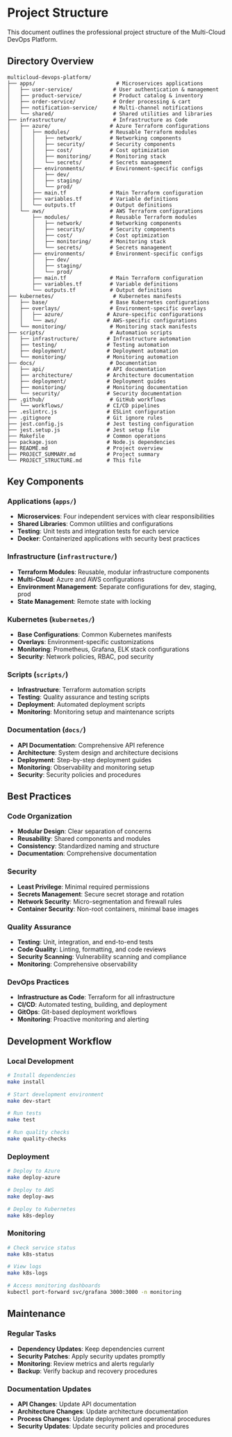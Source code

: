 # Project Structure

This document outlines the professional project structure of the Multi-Cloud DevOps Platform.

## Directory Overview

```
multicloud-devops-platform/
├── apps/                          # Microservices applications
│   ├── user-service/             # User authentication & management
│   ├── product-service/          # Product catalog & inventory
│   ├── order-service/            # Order processing & cart
│   ├── notification-service/     # Multi-channel notifications
│   └── shared/                   # Shared utilities and libraries
├── infrastructure/               # Infrastructure as Code
│   ├── azure/                   # Azure Terraform configurations
│   │   ├── modules/             # Reusable Terraform modules
│   │   │   ├── network/         # Networking components
│   │   │   ├── security/        # Security components
│   │   │   ├── cost/            # Cost optimization
│   │   │   ├── monitoring/      # Monitoring stack
│   │   │   └── secrets/         # Secrets management
│   │   ├── environments/        # Environment-specific configs
│   │   │   ├── dev/
│   │   │   ├── staging/
│   │   │   └── prod/
│   │   ├── main.tf              # Main Terraform configuration
│   │   ├── variables.tf         # Variable definitions
│   │   └── outputs.tf           # Output definitions
│   └── aws/                     # AWS Terraform configurations
│       ├── modules/             # Reusable Terraform modules
│       │   ├── network/         # Networking components
│       │   ├── security/        # Security components
│       │   ├── cost/            # Cost optimization
│       │   ├── monitoring/      # Monitoring stack
│       │   └── secrets/         # Secrets management
│       ├── environments/        # Environment-specific configs
│       │   ├── dev/
│       │   ├── staging/
│       │   └── prod/
│       ├── main.tf              # Main Terraform configuration
│       ├── variables.tf         # Variable definitions
│       └── outputs.tf           # Output definitions
├── kubernetes/                   # Kubernetes manifests
│   ├── base/                    # Base Kubernetes configurations
│   ├── overlays/                # Environment-specific overlays
│   │   ├── azure/              # Azure-specific configurations
│   │   └── aws/                # AWS-specific configurations
│   └── monitoring/              # Monitoring stack manifests
├── scripts/                     # Automation scripts
│   ├── infrastructure/         # Infrastructure automation
│   ├── testing/                # Testing automation
│   ├── deployment/             # Deployment automation
│   └── monitoring/             # Monitoring automation
├── docs/                        # Documentation
│   ├── api/                    # API documentation
│   ├── architecture/           # Architecture documentation
│   ├── deployment/             # Deployment guides
│   ├── monitoring/             # Monitoring documentation
│   └── security/               # Security documentation
├── .github/                     # GitHub workflows
│   └── workflows/              # CI/CD pipelines
├── .eslintrc.js                # ESLint configuration
├── .gitignore                  # Git ignore rules
├── jest.config.js              # Jest testing configuration
├── jest.setup.js               # Jest setup file
├── Makefile                    # Common operations
├── package.json                # Node.js dependencies
├── README.md                   # Project overview
├── PROJECT_SUMMARY.md          # Project summary
└── PROJECT_STRUCTURE.md        # This file
```

## Key Components

### Applications (`apps/`)
- **Microservices**: Four independent services with clear responsibilities
- **Shared Libraries**: Common utilities and configurations
- **Testing**: Unit tests and integration tests for each service
- **Docker**: Containerized applications with security best practices

### Infrastructure (`infrastructure/`)
- **Terraform Modules**: Reusable, modular infrastructure components
- **Multi-Cloud**: Azure and AWS configurations
- **Environment Management**: Separate configurations for dev, staging, prod
- **State Management**: Remote state with locking

### Kubernetes (`kubernetes/`)
- **Base Configurations**: Common Kubernetes manifests
- **Overlays**: Environment-specific customizations
- **Monitoring**: Prometheus, Grafana, ELK stack configurations
- **Security**: Network policies, RBAC, pod security

### Scripts (`scripts/`)
- **Infrastructure**: Terraform automation scripts
- **Testing**: Quality assurance and testing scripts
- **Deployment**: Automated deployment scripts
- **Monitoring**: Monitoring setup and maintenance scripts

### Documentation (`docs/`)
- **API Documentation**: Comprehensive API reference
- **Architecture**: System design and architecture decisions
- **Deployment**: Step-by-step deployment guides
- **Monitoring**: Observability and monitoring setup
- **Security**: Security policies and procedures

## Best Practices

### Code Organization
- **Modular Design**: Clear separation of concerns
- **Reusability**: Shared components and modules
- **Consistency**: Standardized naming and structure
- **Documentation**: Comprehensive documentation

### Security
- **Least Privilege**: Minimal required permissions
- **Secrets Management**: Secure secret storage and rotation
- **Network Security**: Micro-segmentation and firewall rules
- **Container Security**: Non-root containers, minimal base images

### Quality Assurance
- **Testing**: Unit, integration, and end-to-end tests
- **Code Quality**: Linting, formatting, and code reviews
- **Security Scanning**: Vulnerability scanning and compliance
- **Monitoring**: Comprehensive observability

### DevOps Practices
- **Infrastructure as Code**: Terraform for all infrastructure
- **CI/CD**: Automated testing, building, and deployment
- **GitOps**: Git-based deployment workflows
- **Monitoring**: Proactive monitoring and alerting

## Development Workflow

### Local Development
```bash
# Install dependencies
make install

# Start development environment
make dev-start

# Run tests
make test

# Run quality checks
make quality-checks
```

### Deployment
```bash
# Deploy to Azure
make deploy-azure

# Deploy to AWS
make deploy-aws

# Deploy to Kubernetes
make k8s-deploy
```

### Monitoring
```bash
# Check service status
make k8s-status

# View logs
make k8s-logs

# Access monitoring dashboards
kubectl port-forward svc/grafana 3000:3000 -n monitoring
```

## Maintenance

### Regular Tasks
- **Dependency Updates**: Keep dependencies current
- **Security Patches**: Apply security updates promptly
- **Monitoring**: Review metrics and alerts regularly
- **Backup**: Verify backup and recovery procedures

### Documentation Updates
- **API Changes**: Update API documentation
- **Architecture Changes**: Update architecture documentation
- **Process Changes**: Update deployment and operational procedures
- **Security Updates**: Update security policies and procedures
